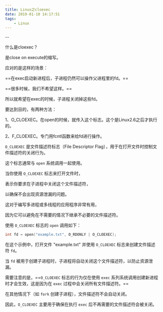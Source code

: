 ```yaml
---
title: Linux之cloexec
date: 2019-01-10 14:17:51
tags:
	- Linux
---
```


--

什么是cloexec？

是close on execute的缩写。

应对的是这样的场景：

==在exec启动新进程后，子进程仍然可以操作父进程里的fd。==

==很多时候，我们不希望这样。==

所以就希望在exec的时候，子进程关闭掉这些fd。

要达到目的，有两种方法：

1、O_CLOEXEC。在open的时候，就传入这个标志。这个是Linux2.6之后才执行的。

2、F_CLOEXEC。专门用fcntl函数来给fd进行操作。



`O_CLOEXEC` 是文件描述符标志（File Descriptor Flag），用于在打开文件时控制文件描述符的关闭行为。

这个标志通常与 `open` 系统调用一起使用。

当你使用 `O_CLOEXEC` 标志来打开文件时，

表示你要求在子进程中关闭这个文件描述符，

以确保不会出现资源泄漏的问题。

这对于编写多进程或多线程的应用程序非常有用，

因为它可以避免在不需要的情况下继承不必要的文件描述符。

使用 `O_CLOEXEC` 标志的 `open` 调用如下：

```c
int fd = open("example.txt", O_RDONLY | O_CLOEXEC);
```

在这个示例中，打开文件 "example.txt" 并使用 `O_CLOEXEC` 标志来创建文件描述符 `fd`。

当 `fd` 被用于创建子进程时，子进程将自动关闭这个文件描述符，以防止资源泄漏。

需要注意的是，==`O_CLOEXEC` 标志的行为仅在使用 `exec` 系列系统调用创建新进程时才会生效，这是因为在 `exec` 过程中会关闭所有文件描述符。==

在其他情况下（如 `fork` 创建子进程），文件描述符不会自动关闭。

因此，`O_CLOEXEC` 主要用于确保在执行 `exec` 后不再需要的文件描述符会被关闭。



